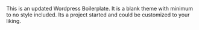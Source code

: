 This is an updated Wordpress Boilerplate. It is a blank theme with minimum to no style included. Its a project started and could be customized to your liking.